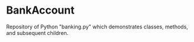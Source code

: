 # BankAccount
Repository of Python "banking.py" which demonstrates classes, methods, and subsequent children.
